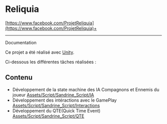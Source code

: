 # Reliquia
[https://www.facebook.com/ProjetReliquia](https://www.facebook.com/ProjetReliquia)+

***
Documentation


Ce projet a été réalisé avec [Unity](https://unity.com/).

Ci-dessous les différentes tâches réalisées :

## Contenu

- Développement de la state machine des IA Compagnons et Ennemis du joueur [Assets/Script/Sandrine_Script/IA](https://github.com/SandoKabe/LeProjetReliquia/tree/main/Assets/Script/Sandrine_Script/IA)
- Développement des intéractions avec le GamePlay [Assets/Script/Sandrine_Script/Interactions](https://github.com/SandoKabe/LeProjetReliquia/tree/main/Assets/Script/Sandrine_Script/Interactions)
- Développement du QTE(Quick Time Event) [Assets/Script/Sandrine_Script/QTE](https://github.com/SandoKabe/LeProjetReliquia/tree/main/Assets/Script/Sandrine_Script/QTE)
